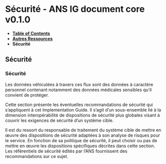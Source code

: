 # Sécurité - ANS IG document core v0.1.0

* [**Table of Contents**](toc.md)
* [**Autres Ressources**](autres_ressources.md)
* **Sécurité**

## Sécurité

### Sécurité

Les données véhiculées à travers ces flux sont des données à caractère personnel contenant notamment des données médicales sensibles qu’il convient de protéger.

Cette section présente les éventuelles recommandations de sécurité qui s’appliquent à cet Implementation Guide. Il s’agit d’un sous-ensemble lié à la dimension interopérabilité de dispositions de sécurité plus globales visant à couvrir les exigences de sécurité d’un système cible.

Il est du ressort du responsable de traitement du système cible de mettre en œuvre des dispositions de sécurité adaptées à son analyse de risques pour le service. En fonction de sa politique de sécurité, il peut choisir ou pas de mettre en œuvre les dispositions spécifiques décrites dans cette section. Les référentiels de sécurité édités par l’ANS fournissent des recommandations sur ce sujet.

